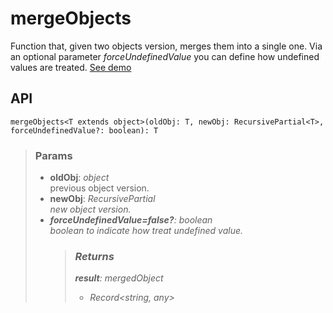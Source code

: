 # mergeObjects
Function that, given two objects version, merges them into a single one. Via an optional parameter _forceUndefinedValue_ you can define how undefined values are treated. [See demo](https://ndriadev.github.io/react-tools/#/utils/mergedObject)

## API

```tsx
mergeObjects<T extends object>(oldObj: T, newObj: RecursivePartial<T>, forceUndefinedValue?: boolean): T
```

> ### Params
>
> - __oldObj__: _object_  
previous object version.
> - __newObj__: _RecursivePartial<object>_  
new object version.
> - __forceUndefinedValue=false?__: _boolean_  
boolean to indicate how treat undefined value.
>


> ### Returns
>
> __result__: mergedObject
> - _Record<string, any>_  
>